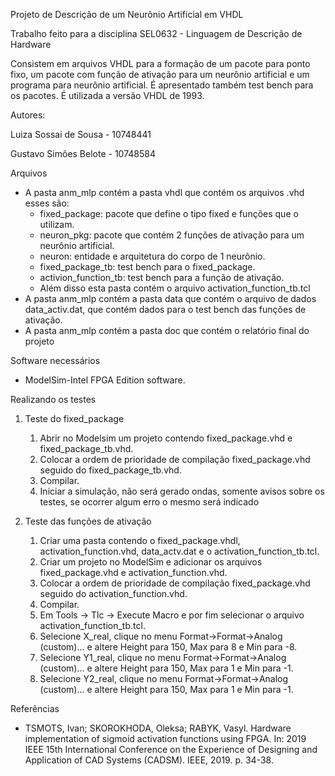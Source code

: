 Projeto de Descrição de um Neurônio Artificial em VHDL

Trabalho feito para a disciplina SEL0632 - Linguagem de Descrição de Hardware

Consistem em arquivos VHDL para a formação de um pacote para ponto fixo, um pacote com função de ativação para um neurônio artificial e um programa para neurônio artificial. É apresentado também test bench para os pacotes. É utilizada a versão VHDL de 1993.


Autores:

Luiza Sossai de Sousa - 10748441

Gustavo Simões Belote - 10748584


Arquivos
* A pasta anm_mlp contém a pasta vhdl que contém os arquivos .vhd esses são:
   * fixed_package: pacote que define o tipo fixed e funções que o utilizam.
   * neuron_pkg: pacote que contém 2 funções de ativação para um neurônio artificial.
   * neuron: entidade e arquitetura do corpo de 1 neurônio.
   * fixed_package_tb: test bench para o fixed_package.
   * activion_function_tb: test bench para a função de ativação.
   * Além disso esta pasta contém o arquivo activation_function_tb.tcl
* A pasta anm_mlp contém a pasta data que contém o arquivo de dados data_activ.dat, que contém dados para o test bench das funções de ativação.
* A pasta anm_mlp contém a pasta doc que contém o relatório final do projeto


Software necessários
* ModelSim-Intel FPGA Edition software.


Realizando os testes
1. Teste do fixed_package
   1. Abrir no Modelsim um projeto contendo fixed_package.vhd e fixed_package_tb.vhd.
   2. Colocar a ordem de prioridade de compilação fixed_package.vhd seguido do fixed_package_tb.vhd.
   3. Compilar.
   4. Iniciar a simulação, não será gerado ondas, somente avisos sobre os testes, se ocorrer algum erro o mesmo será indicado


2. Teste das funções de ativação
   1. Criar uma pasta contendo  o fixed_package.vhdl,  activation_function.vhd, data_actv.dat e o activation_function_tb.tcl.
   2. Criar um projeto no ModelSim e adicionar os arquivos  fixed_package.vhd  e activation_function.vhd. 
   3. Colocar a ordem de prioridade de compilação fixed_package.vhd seguido do activation_function.vhd.
   4. Compilar.
   5. Em Tools → Tlc  → Execute Macro e por fim selecionar o arquivo activation_function_tb.tcl.
   6. Selecione X_real, clique no menu Format->Format->Analog (custom)... e altere Height para 150, Max para 8 e Min para -8.
   7. Selecione Y1_real, clique no menu Format->Format->Analog (custom)... e altere Height para 150, Max para 1 e Min para -1.
   8. Selecione Y2_real, clique no menu Format->Format->Analog (custom)... e altere Height para 150, Max para 1 e Min para -1.


Referências
* TSMOTS, Ivan; SKOROKHODA, Oleksa; RABYK, Vasyl. Hardware implementation of sigmoid activation functions using FPGA. In: 2019 IEEE 15th International Conference on the Experience of Designing and Application of CAD Systems (CADSM). IEEE, 2019. p. 34-38.
